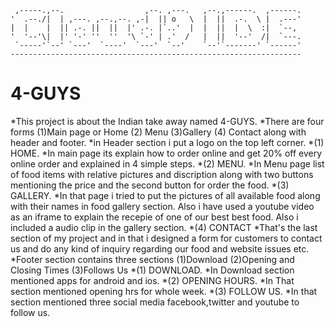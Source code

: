      ,-----.,--.                  ,--. ,---.   ,--.,------.  ,------.
    '  .--./|  | ,---. ,--.,--. ,-|  || o   \  |  ||  .-.  \ |  .---'
    |  |    |  || .-. ||  ||  |' .-. |`..'  |  |  ||  |  \  :|  `--, 
    '  '--'\|  |' '-' ''  ''  '\ `-' | .'  /   |  ||  '--'  /|  `---.
     `-----'`--' `---'  `----'  `---'  `--'    `--'`-------' `------'
    ----------------------------------------------------------------- 
# 4-GUYS

*This project is about the Indian take away named 4-GUYS.
*There are four forms (1)Main page or Home (2) Menu (3)Gallery (4) Contact along with header and footer.
*in Header section i put a logo on the top left corner.
*(1)  HOME.
*In main page its explain how to order online and get 20% off every online order and explained in 4 simple steps.
*(2)  MENU.
*In Menu page list of food items with relative pictures and discription along with two buttons mentioning the price 
 and the second button for order the food.
*(3) GALLERY.
*In that page i tried to put the pictures of all available food along with their names in food gallery section.
Also i have used a youtube video as an iframe to explain the recepie of one of our best best food.
Also i included a audio clip in the gallery section.
*(4) CONTACT
*That's the last section of my project and in that i designed a form for customers to contact us and do any kind of inquiry 
regarding our food and website issues etc.
*Footer section contains three sections (1)Download (2)Opening and Closing Times (3)Follows Us
*(1) DOWNLOAD.
*In Download section mentioned apps for android and ios.
*(2) OPENING HOURS.
*In That section mentioned opening hrs for whole week.
*(3) FOLLOW US.
*In that section mentioned three social media facebook,twitter and youtube to follow us.






